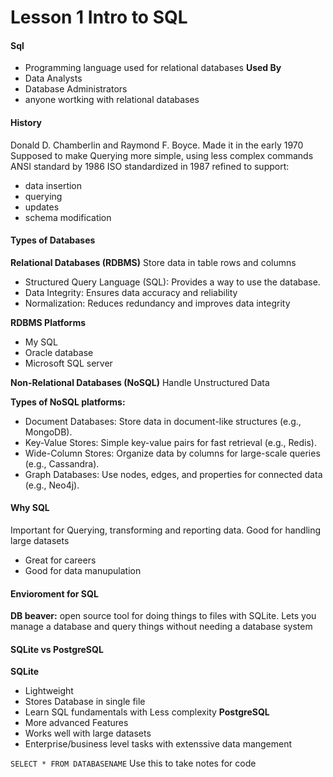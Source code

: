 # Lesson 1 Intro to SQL
#### Sql
- Programming language used for relational databases 
**Used By**
- Data Analysts
- Database Administrators
- anyone wortking with relational databases
#### History
Donald D. Chamberlin and Raymond F. Boyce.
Made it in the early 1970
Supposed to make Querying more simple, using less complex commands
ANSI standard by 1986
ISO standardized in 1987
refined to support:
- data insertion
- querying
- updates
- schema modification
#### Types of Databases
**Relational Databases (RDBMS)**
Store data in table rows and columns
- Structured Query Language (SQL): Provides a way to use the database.
- Data Integrity: Ensures data accuracy and reliability 
- Normalization: Reduces redundancy and improves data integrity 

**RDBMS Platforms**
- My SQL
- Oracle database
- Microsoft SQL server

**Non-Relational Databases (NoSQL)**
Handle Unstructured Data

**Types of NoSQL platforms:**
- Document Databases: Store data in document-like structures (e.g., MongoDB).
- Key-Value Stores: Simple key-value pairs for fast retrieval (e.g., Redis).
- Wide-Column Stores: Organize data by columns for large-scale queries (e.g., Cassandra).
- Graph Databases: Use nodes, edges, and properties for connected data (e.g., Neo4j).
#### Why SQL
Important for Querying, transforming and reporting data. Good for handling large datasets
- Great for careers
- Good for data manupulation
#### Envioroment for SQL
**DB beaver:** open source tool for doing things to files with SQLite. Lets you manage a database and query things without needing a database system
#### SQLite vs PostgreSQL
**SQLite**
- Lightweight
- Stores Database in single file
- Learn SQL fundamentals with Less complexity
**PostgreSQL**
- More advanced Features
- Works well with large datasets
- Enterprise/business level tasks with extenssive data mangement





`SELECT * FROM DATABASENAME`
Use this to take notes for code